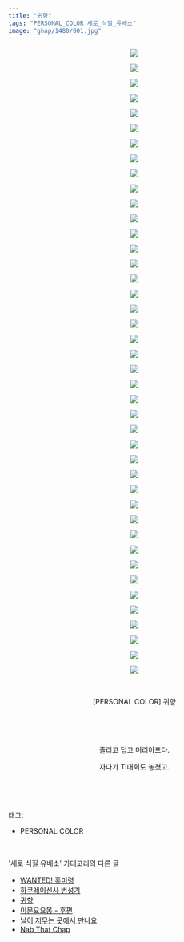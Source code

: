 ```yaml
---
title: "귀향"
tags: "PERSONAL_COLOR 세로_식질_유배소"
image: "ghap/1480/001.jpg"
---
```

<div class="article">
<p style="text-align: center; clear: none; float: none;"><img src="{{ site.nasurl }}/ghap/1480/001.jpg"/></p>
<p style="text-align: center; clear: none; float: none;"><img src="{{ site.nasurl }}/ghap/1480/002.jpg"/></p>
<p style="text-align: center; clear: none; float: none;"><img src="{{ site.nasurl }}/ghap/1480/003.jpg"/></p>
<p style="text-align: center; clear: none; float: none;"><img src="{{ site.nasurl }}/ghap/1480/004.jpg"/></p>
<p style="text-align: center; clear: none; float: none;"><img src="{{ site.nasurl }}/ghap/1480/005.jpg"/></p>
<p style="text-align: center; clear: none; float: none;"><img src="{{ site.nasurl }}/ghap/1480/006.jpg"/></p>
<p style="text-align: center; clear: none; float: none;"><img src="{{ site.nasurl }}/ghap/1480/007.jpg"/></p>
<p style="text-align: center; clear: none; float: none;"><img src="{{ site.nasurl }}/ghap/1480/008.jpg"/></p>
<p style="text-align: center; clear: none; float: none;"><img src="{{ site.nasurl }}/ghap/1480/009.jpg"/></p>
<p style="text-align: center; clear: none; float: none;"><img src="{{ site.nasurl }}/ghap/1480/010.jpg"/></p>
<p style="text-align: center; clear: none; float: none;"><img src="{{ site.nasurl }}/ghap/1480/011.jpg"/></p>
<p style="text-align: center; clear: none; float: none;"><img src="{{ site.nasurl }}/ghap/1480/012.jpg"/></p>
<p style="text-align: center; clear: none; float: none;"><img src="{{ site.nasurl }}/ghap/1480/013.jpg"/></p>
<p style="text-align: center; clear: none; float: none;"><img src="{{ site.nasurl }}/ghap/1480/014.jpg"/></p>
<p style="text-align: center; clear: none; float: none;"><img src="{{ site.nasurl }}/ghap/1480/015.jpg"/></p>
<p style="text-align: center; clear: none; float: none;"><img src="{{ site.nasurl }}/ghap/1480/016.jpg"/></p>
<p style="text-align: center; clear: none; float: none;"><img src="{{ site.nasurl }}/ghap/1480/017.jpg"/></p>
<p style="text-align: center; clear: none; float: none;"><img src="{{ site.nasurl }}/ghap/1480/018.jpg"/></p>
<p style="text-align: center; clear: none; float: none;"><img src="{{ site.nasurl }}/ghap/1480/019.jpg"/></p>
<p style="text-align: center; clear: none; float: none;"><img src="{{ site.nasurl }}/ghap/1480/020.jpg"/></p>
<p style="text-align: center; clear: none; float: none;"><img src="{{ site.nasurl }}/ghap/1480/021.jpg"/></p>
<p style="text-align: center; clear: none; float: none;"><img src="{{ site.nasurl }}/ghap/1480/022.jpg"/></p>
<p style="text-align: center; clear: none; float: none;"><img src="{{ site.nasurl }}/ghap/1480/023.jpg"/></p>
<p style="text-align: center; clear: none; float: none;"><img src="{{ site.nasurl }}/ghap/1480/024.jpg"/></p>
<p style="text-align: center; clear: none; float: none;"><img src="{{ site.nasurl }}/ghap/1480/025.jpg"/></p>
<p style="text-align: center; clear: none; float: none;"><img src="{{ site.nasurl }}/ghap/1480/026.jpg"/></p>
<p style="text-align: center; clear: none; float: none;"><img src="{{ site.nasurl }}/ghap/1480/027.jpg"/></p>
<p style="text-align: center; clear: none; float: none;"><img src="{{ site.nasurl }}/ghap/1480/028.jpg"/></p>
<p style="text-align: center; clear: none; float: none;"><img src="{{ site.nasurl }}/ghap/1480/029.jpg"/></p>
<p style="text-align: center; clear: none; float: none;"><img src="{{ site.nasurl }}/ghap/1480/030.jpg"/></p>
<p style="text-align: center; clear: none; float: none;"><img src="{{ site.nasurl }}/ghap/1480/031.jpg"/></p>
<p style="text-align: center; clear: none; float: none;"><img src="{{ site.nasurl }}/ghap/1480/032.jpg"/></p>
<p style="text-align: center; clear: none; float: none;"><img src="{{ site.nasurl }}/ghap/1480/033.jpg"/></p>
<p style="text-align: center; clear: none; float: none;"><img src="{{ site.nasurl }}/ghap/1480/034.jpg"/></p>
<p style="text-align: center; clear: none; float: none;"><img src="{{ site.nasurl }}/ghap/1480/035.jpg"/></p>
<p style="text-align: center; clear: none; float: none;"><img src="{{ site.nasurl }}/ghap/1480/036.jpg"/></p>
<p style="text-align: center; clear: none; float: none;"><img src="{{ site.nasurl }}/ghap/1480/037.jpg"/></p>
<p style="text-align: center; clear: none; float: none;"><img src="{{ site.nasurl }}/ghap/1480/038.jpg"/></p>
<p style="text-align: center; clear: none; float: none;"><img src="{{ site.nasurl }}/ghap/1480/039.jpg"/></p>
<p style="text-align: center; clear: none; float: none;"><img src="{{ site.nasurl }}/ghap/1480/040.jpg"/></p>
<p style="text-align: center; clear: none; float: none;"><img src="{{ site.nasurl }}/ghap/1480/041.jpg"/></p>
<p style="text-align: center; clear: none; float: none;"><img src="{{ site.nasurl }}/ghap/1480/042.jpg"/></p>
<p style="text-align: center; clear: none; float: none;"><br/></p>
<p style="text-align: center; clear: none; float: none;">[PERSONAL COLOR] 귀향</p>
<p style="text-align: center; clear: none; float: none;"><br/></p>
<p style="text-align: center; clear: none; float: none;"><br/></p>
<p style="text-align: center; clear: none; float: none;">졸리고 덥고 머리아프다.</p>
<p style="text-align: center; clear: none; float: none;">자다가 TI대회도 놓쳤고.</p>
<p><br/></p>
</div><br/>
<div class="tagTrail">
<p>태그: </p>
<ul>
<li>PERSONAL COLOR</li>
</ul>
</div><br/>
<div class="another">
<p>'세로 식질 유배소' 카테고리의 다른 글</p>
<ul>
<li><a href="/2016-08-11-ghap_1499">WANTED! 홍미령</a></li>
<li><a href="/2016-08-11-ghap_1484">하쿠레이신사 번성기</a></li>
<li><a href="/2016-08-11-ghap_1480">귀향</a></li>
<li><a href="/2016-08-10-ghap_1463">이문요요몽 - 후편</a></li>
<li><a href="/2016-08-09-ghap_1447">날이 저무는 곳에서 만나요</a></li>
<li><a href="/2016-08-09-ghap_1439">Nab That Chap</a></li>
</ul>
</div><br/>
<div class="cb_module cb_fluid">
<div class="cb_wrt cb_profile">
</div><!-- commentList close -->
</div><br/>
